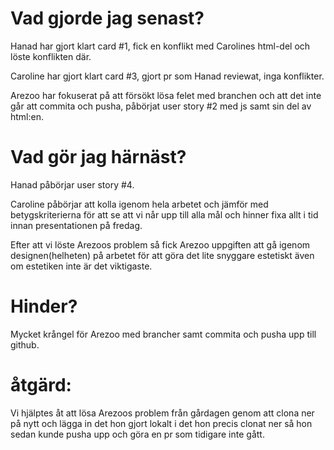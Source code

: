 # **Vad gjorde jag senast?**
Hanad har gjort klart card #1, fick en konflikt med Carolines html-del och löste konflikten där.

Caroline har gjort klart card #3, gjort pr som Hanad reviewat, inga konflikter.

Arezoo har fokuserat på att försökt lösa felet med branchen och att det inte går att commita och pusha, påbörjat user story #2 med js samt sin del av html:en. 


# **Vad gör jag härnäst?**
Hanad påbörjar user story #4.

Caroline påbörjar att kolla igenom hela arbetet och jämför med betygskriterierna för att se att vi når upp till alla mål och hinner fixa allt i tid innan presentationen på fredag.

Efter att vi löste Arezoos problem så fick Arezoo uppgiften att gå igenom designen(helheten) på arbetet för att göra det lite snyggare estetiskt även om estetiken inte är det viktigaste.


# **Hinder?**
Mycket krångel för Arezoo med brancher samt commita och pusha upp till github.

# **åtgärd:** 
Vi hjälptes åt att lösa Arezoos problem från gårdagen genom att clona ner på nytt och lägga in det hon gjort lokalt i det hon precis clonat ner så hon sedan kunde pusha upp och göra en pr som tidigare inte gått.

